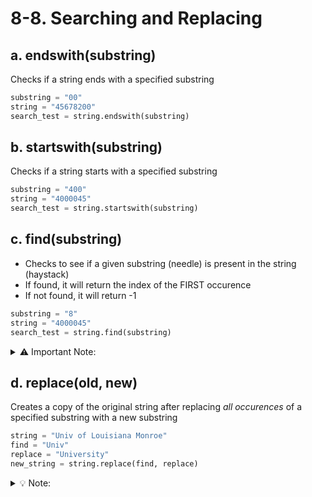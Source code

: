 # 8-8. Searching and Replacing

## a. endswith(substring)
Checks if a string ends with a specified substring
```python
substring = "00"
string = "45678200"
search_test = string.endswith(substring)
```

## b. startswith(substring)
Checks if a string starts with a specified substring
```python
substring = "400"
string = "4000045"
search_test = string.startswith(substring)
```

## c. find(substring)
- Checks to see if a given substring (needle) is present in the string (haystack)
- If found, it will return the index of the FIRST occurence
- If not found, it will return -1


```python
substring = "8"
string = "4000045"
search_test = string.find(substring)
```

<details>
  <summary>⚠️ Important Note:</summary>find() method will always return an integer
</details>

## d. replace(old, new)
Creates a copy of the original string after replacing _all occurences_ of a specified substring with a new substring

```python
string = "Univ of Louisiana Monroe"
find = "Univ"
replace = "University"
new_string = string.replace(find, replace)
```

<details>
  <summary>💡 Note:</summary>This will be a case-sensitive search
</details>